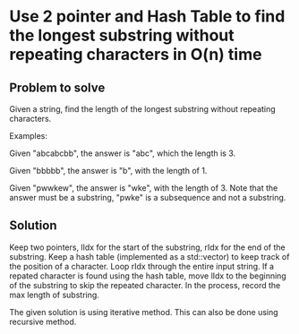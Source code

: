 # Use 2 pointer and Hash Table to find the longest substring without repeating characters in O(n) time

## Problem to solve
Given a string, find the length of the longest substring without repeating characters.

Examples:

Given "abcabcbb", the answer is "abc", which the length is 3.

Given "bbbbb", the answer is "b", with the length of 1.

Given "pwwkew", the answer is "wke", with the length of 3. Note that the answer must be a substring, "pwke" is a subsequence and not a substring.

## Solution

Keep two pointers, lIdx for the start of the substring, rIdx for the end of the substring. Keep a hash table (implemented as a std::vector) to keep track of the position of a character. Loop rIdx through the entire input string. If a repated character is found using the hash table, move lIdx to the beginning of the substring to skip the repeated character. In the process, record the max length of substring.

The given solution is using iterative method. This can also be done using recursive method.

